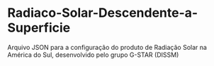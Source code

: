 # Radiaco-Solar-Descendente-a-Superficie
Arquivo JSON para a configuração do produto de Radiação Solar na América do Sul, desenvolvido pelo grupo G-STAR (DISSM)
